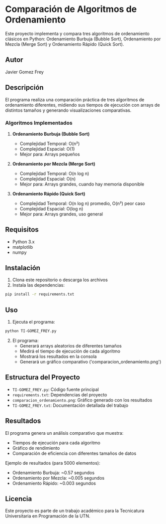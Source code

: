 # Comparación de Algoritmos de Ordenamiento

Este proyecto implementa y compara tres algoritmos de ordenamiento clásicos en Python: Ordenamiento Burbuja (Bubble Sort), Ordenamiento por Mezcla (Merge Sort) y Ordenamiento Rápido (Quick Sort).

## Autor

Javier Gomez Frey

## Descripción

El programa realiza una comparación práctica de tres algoritmos de ordenamiento diferentes, midiendo sus tiempos de ejecución con arrays de distintos tamaños y generando visualizaciones comparativas.

### Algoritmos Implementados

1. **Ordenamiento Burbuja (Bubble Sort)**

   - Complejidad Temporal: O(n²)
   - Complejidad Espacial: O(1)
   - Mejor para: Arrays pequeños

2. **Ordenamiento por Mezcla (Merge Sort)**

   - Complejidad Temporal: O(n log n)
   - Complejidad Espacial: O(n)
   - Mejor para: Arrays grandes, cuando hay memoria disponible

3. **Ordenamiento Rápido (Quick Sort)**
   - Complejidad Temporal: O(n log n) promedio, O(n²) peor caso
   - Complejidad Espacial: O(log n)
   - Mejor para: Arrays grandes, uso general

## Requisitos

- Python 3.x
- matplotlib
- numpy

## Instalación

1. Clona este repositorio o descarga los archivos
2. Instala las dependencias:

```bash
pip install -r requirements.txt
```

## Uso

1. Ejecuta el programa:

```bash
python TI-GOMEZ_FREY.py
```

2. El programa:
   - Generará arrays aleatorios de diferentes tamaños
   - Medirá el tiempo de ejecución de cada algoritmo
   - Mostrará los resultados en la consola
   - Generará un gráfico comparativo ('comparacion_ordenamiento.png')

## Estructura del Proyecto

- `TI-GOMEZ_FREY.py`: Código fuente principal
- `requirements.txt`: Dependencias del proyecto
- `comparacion_ordenamiento.png`: Gráfico generado con los resultados
- `TI-GOMEZ_FREY.txt`: Documentación detallada del trabajo

## Resultados

El programa genera un análisis comparativo que muestra:

- Tiempos de ejecución para cada algoritmo
- Gráfico de rendimiento
- Comparación de eficiencia con diferentes tamaños de datos

Ejemplo de resultados (para 5000 elementos):

- Ordenamiento Burbuja: ~0.57 segundos
- Ordenamiento por Mezcla: ~0.005 segundos
- Ordenamiento Rápido: ~0.003 segundos

## Licencia

Este proyecto es parte de un trabajo académico para la Tecnicatura Universitaria en Programación de la UTN.

